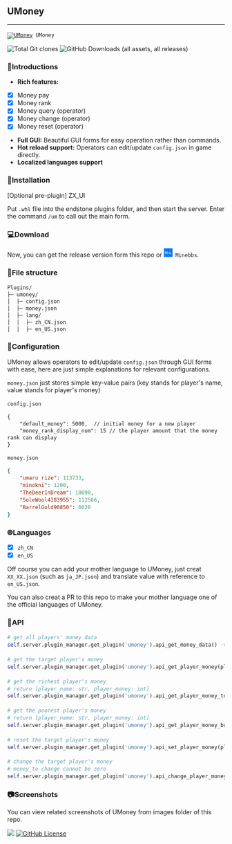 ## UMoney

****

<code><a href="https://github.com/umarurize/UMoney"><img height="25" src="https://github.com/umarurize/UMoney/blob/master/logo/logo.jpg" alt="UMoney" /></a>&nbsp;UMoney</code>

![Total Git clones](https://img.shields.io/badge/dynamic/json?label=Total%20Git%20clones&query=$&url=https://cdn.jsdelivr.net/gh/umarurize/UMoney@master/clone_count.txt&color=brightgreen)
![GitHub Downloads (all assets, all releases)](https://img.shields.io/github/downloads/umarurize/UMoney/total)

### 🔔Introductions
* **Rich features:**
- [x] Money pay
- [x] Money rank
- [x] Money query (operator)
- [x] Money change (operator)
- [x] Money reset (operator)
* **Full GUI:** Beautiful GUI forms for easy operation rather than commands.
* **Hot reload support:** Operators can edit/update `config.json` in game directly.
* **Localized languages support**

### 🔨Installation
[Optional pre-plugin] ZX_UI

Put `.whl` file into the endstone plugins folder, and then start the server. Enter the command `/um` to call out the main form.

### 💻Download
Now, you can get the release version form this repo or <code><a href="https://www.minebbs.com/resources/umoney-jian-dan-shi-yong-qu-zhi-ling-hua-de-jing-ji-xi-tong.10622/"><img height="20" src="https://github.com/umarurize/umaru-cdn/blob/main/images/minebbs.png" alt="Minebbs" /></a>&nbsp;Minebbs</code>.

### 📁File structure
```
Plugins/
├─ umoney/
│  ├─ config.json
│  ├─ money.json
│  ├─ lang/
│  │  ├─ zh_CN.json
│  │  ├─ en_US.json
```

### 📝Configuration
UMoney allows operators to edit/update `config.json` through GUI forms with ease, here are just simple explanations for relevant configurations.

`money.json` just stores simple key-value pairs (key stands for player's name, value stands for player's money)

`config.json`
```json5
{
    "default_money": 5000,  // initial money for a new player
    "money_rank_display_num": 15 // the player amount that the money rank can display
}
```

`money.json`
```json
{
    "umaru rize": 113733,
    "minokni": 1200,
    "TheDeerInDream": 10090,
    "SoleWool4183955": 112566,
    "BarrelGold90850": 6020
}
```

### 🌐Languages
- [x] `zh_CN`
- [x] `en_US`

Off course you can add your mother language to UMoney, just creat `XX_XX.json` (such as `ja_JP.json`) and translate value with reference to `en_US.json`.

You can also creat a PR to this repo to make your mother language one of the official languages of UMoney.

### 💪API
```python
# get all players' money data
self.server.plugin_manager.get_plugin('umoney').api_get_money_data() -> dict

# get the target player's money
self.server.plugin_manager.get_plugin('umoney').api_get_player_money(player_name: str) -> int

# get the richest player's money
# return [player_name: str, player_money: int]
self.server.plugin_manager.get_plugin('umoney').api_get_player_money_top() -> list

# get the poorest player's money
# return [player_name: str, player_money: int]
self.server.plugin_manager.get_plugin('umoney').api_get_player_money_bottom() -> list

# reset the target player's money
self.server.plugin_manager.get_plugin('umoney').api_set_player_money(player_name: str, money_to_set: int) -> None

# change the target player's money
# money_to change cannot be zero
self.server.plugin_manager.get_plugin('umoney').api_change_player_money(player_name: str, money_to_change: int) -> None
```

### 📷Screenshots
You can view related screenshots of UMoney from images folder of this repo.


![](https://img.shields.io/badge/language-python-blue.svg) [![GitHub License](https://img.shields.io/github/license/umarurize/UTP)](LICENSE)
